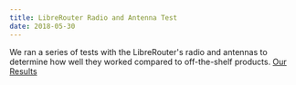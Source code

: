```yaml
---
title: LibreRouter Radio and Antenna Test
date: 2018-05-30
---
```

We ran a series of tests with the LibreRouter's radio and antennas to determine how well they worked compared to off-the-shelf products. [Our Results](https://github.com/tomeshnet/documents/blob/master/technical/20180530_hpm5g-radio-tests.md)
